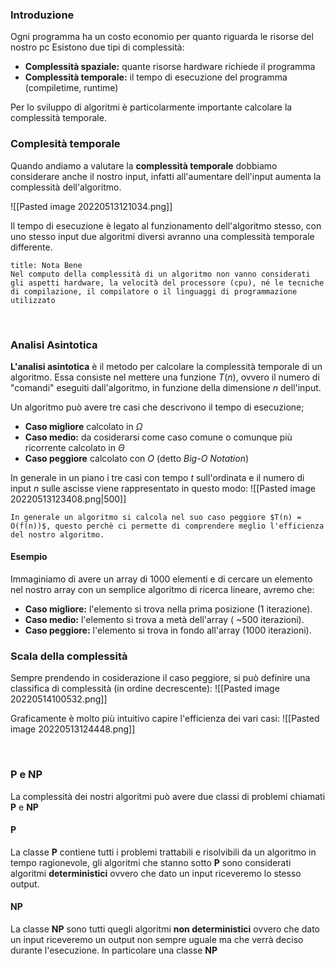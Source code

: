 ### Introduzione 

Ogni programma ha un costo economio per quanto riguarda le risorse del nostro pc
Esistono due tipi di complessità:

- **Complessità spaziale:** quante risorse hardware richiede il programma
- **Complessità temporale:** il tempo di esecuzione del programma (compiletime, runtime)

Per lo sviluppo di algoritmi è particolarmente importante calcolare la complessità temporale.



### Complesità temporale

Quando andiamo a valutare la **complessità temporale** dobbiamo considerare anche il nostro input, infatti all'aumentare dell'input aumenta la complessità dell'algoritmo.

![[Pasted image 20220513121034.png]]

Il tempo di esecuzione è legato al funzionamento dell'algoritmo stesso, con uno stesso input due algoritmi diversi avranno una complessità temporale differente.   

```ad-note
title: Nota Bene
Nel computo della complessità di un algoritmo non vanno considerati gli aspetti hardware, la velocità del processore (cpu), né le tecniche di compilazione, il compilatore o il linguaggi di programmazione utilizzato
```

<div style="page-break-after: always; visibility:hidden">\pagebreak</div>

### Analisi Asintotica 

**L'analisi asintotica** è il metodo per calcolare la complessità temporale di un algoritmo.
Essa consiste nel mettere una funzione $T(n)$, ovvero il numero di "comandi" eseguiti dall'algoritmo, in funzione della dimensione $n$ dell'input.

Un algoritmo può avere tre casi che descrivono il tempo di esecuzione;
- **Caso migliore** calcolato in $\Omega$
- **Caso medio:** da cosiderarsi come caso comune o comunque più ricorrente calcolato in $\Theta$
- **Caso peggiore** calcolato con $O$ (detto *Big-O Notation*)

In generale in un piano i tre casi con tempo $t$ sull'ordinata e il numero di input $n$  sulle ascisse viene rappresentato in questo modo:
![[Pasted image 20220513123408.png|500]]

``` ad-note
In generale un algoritmo si calcola nel suo caso peggiore $T(n) = O(f(n))$, questo perchè ci permette di comprendere meglio l'efficienza del nostro algoritmo.
```

#### Esempio 
Immaginiamo di avere un array di 1000 elementi e di cercare un elemento nel nostro array con un semplice algoritmo di ricerca lineare, avremo che:

- **Caso migliore:** l'elemento si trova nella prima posizione (1 iterazione).
- **Caso medio:** l'elemento si trova a metà dell'array ( ~500 iterazioni).
- **Caso peggiore:** l'elemento si trova in fondo all'array (1000 iterazioni).


### Scala della complessità

Sempre prendendo in cosiderazione il caso peggiore, si può definire una classifica di complessità (in ordine decrescente):
![[Pasted image 20220514100532.png]]


Graficamente è molto più intuitivo capire l'efficienza dei vari casi:
![[Pasted image 20220513124448.png]]


<div style="page-break-after: always; visibility:hidden">\pagebreak</div>

### P e NP

La complessità dei nostri algoritmi può avere due classi di problemi chiamati **P** e **NP**

#### P
La classe **P** contiene tutti i problemi trattabili e risolvibili da un algoritmo in tempo ragionevole, gli algoritmi che stanno sotto **P** sono considerati algoritmi **deterministici** ovvero che dato un input riceveremo lo stesso output.

#### NP
La classe **NP** sono tutti quegli algoritmi **non deterministici** ovvero che dato un input riceveremo un output non sempre uguale ma che verrà deciso durante l'esecuzione.
In particolare una classe **NP** 
